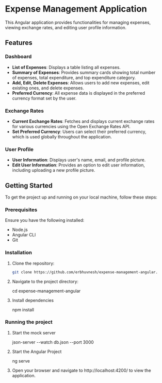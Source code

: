 # Expense Management Application

This Angular application provides functionalities for managing expenses, viewing exchange rates, and editing user profile information.

## Features

### Dashboard

- **List of Expenses**: Displays a table listing all expenses.
- **Summary of Expenses**: Provides summary cards showing total number of expenses, total expenditure, and top expenditure category.
- **Add, Edit, Delete Expenses**: Allows users to add new expenses, edit existing ones, and delete expenses.
- **Preferred Currency**: All expense data is displayed in the preferred currency format set by the user.

### Exchange Rates

- **Current Exchange Rates**: Fetches and displays current exchange rates for various currencies using the Open Exchange Rates API.
- **Set Preferred Currency**: Users can select their preferred currency, which is used globally throughout the application.

### User Profile

- **User Information**: Displays user's name, email, and profile picture.
- **Edit User Information**: Provides an option to edit user information, including uploading a new profile picture.

## Getting Started

To get the project up and running on your local machine, follow these steps:

### Prerequisites

Ensure you have the following installed:

- Node.js
- Angular CLI
- Git

### Installation

1. Clone the repository:

    ```bash
    git clone https://github.com/erbhuvnesh/expense-management-angular.git

2. Navigate to the project directory:

    cd expense-management-angular

3. Install dependencies

    npm install

### Running the project

1. Start the mock server

    json-server --watch db.json --port 3000

2. Start the Angular Project

    ng serve

3. Open your browser and navigate to http://localhost:4200/ to view the application.
